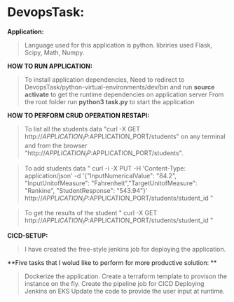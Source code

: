 # DevopsTask: 

**Application:**
> Language used for this application is python.
> libriries used Flask, Scipy, Math, Numpy.

**HOW TO RUN APPLICATION:**
> To install application dependencies, 
> Need to redirect to DevopsTask/python-virtual-environments/dev/bin and run **source activate** to get the runtime dependencies on application server
> From the root folder run **python3 task.py** to start the application

**HOW TO PERFORM CRUD OPERATION RESTAPI:**
> To list all the students data "curl -X GET http://$APPLICATION_IP:$APPLICATION_PORT/students" on any terminal and from the browser "http://$APPLICATION_IP:$APPLICATION_PORT/students".

> To add students data " curl -i -X PUT -H 'Content-Type: application/json' -d '{"InputNumericalValue": "84.2", "InputUnitofMeasure": "Fahrenheit","TargetUnitofMeasure": "Rankine", "StudentResponse": "543.94"}' http://$APPLICATION_IP:$APPLICATION_PORT/students/student_id "

> To get the results of the student " curl -X GET http://$APPLICATION_IP:$APPLICATION_PORT/students/student_id "

**CICD-SETUP:**
> I have created the free-style jenkins job for deploying the application.

**Five tasks that I wolud like to perform for more productive solution: **
> Dockerize the application.
> Create a terraform template to provison the instance on the fly.
> Create the pipeline job for CICD
> Deploying Jenkins on EKS
> Update the code to provide the user input at runtime. 
